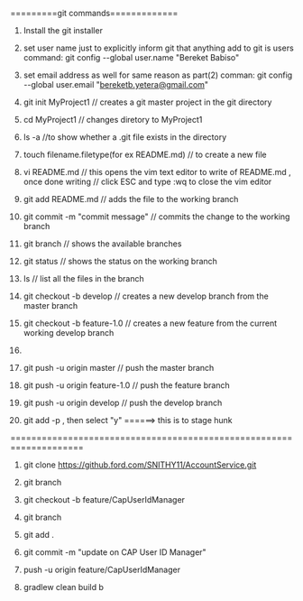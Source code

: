 =========git commands=============
1. Install the git installer
2. set user name just to explicitly inform git that anything add to git is users
   command: git config --global user.name "Bereket Babiso"
3. set email address as well for same reason as part(2)
   comman: git config --global user.email "bereketb.yetera@gmail.com"

4. git init MyProject1 // creates a git master project in the git directory
5. cd MyProject1  // changes diretory to MyProject1
6. ls -a //to show whether a .git file exists in the directory
7. touch filename.filetype(for ex README.md) // to create a new file
8. vi README.md // this opens the vim text editor to write of README.md , once done writing
    		// click ESC and type :wq to close the vim editor
9. git add  README.md // adds the file to the working branch
10. git commit -m "commit message" // commits the change to the working branch
11. git branch // shows the available branches
12. git status // shows the status on the working branch
13. ls  // list all the files in the branch
14. git checkout -b develop // creates a new develop branch from the master branch
15. git checkout -b feature-1.0 // creates a new feature from the current working develop branch
16. 
17. git push -u origin master  // push the master branch
18. git push -u origin feature-1.0 // push the feature branch
19. git push -u origin develop // push the develop branch
20. git add -p , then select "y" ======> this is to stage hunk


====================================================================
1. git clone https://github.ford.com/SNITHY11/AccountService.git
2. git branch
3. git checkout -b feature/CapUserIdManager
4. git branch
5. git add .
6. git commit -m "update on CAP User ID Manager"
7. push -u origin feature/CapUserIdManager

8. gradlew clean build b



